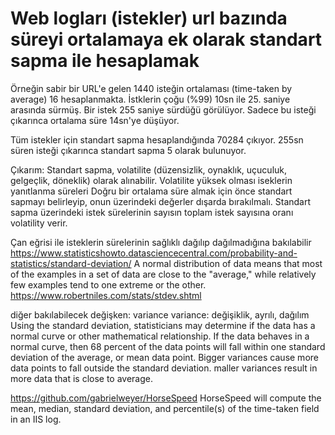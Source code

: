 # Web logları (istekler) url bazında süreyi ortalamaya ek olarak standart sapma ile hesaplamak

Örneğin sabir bir URL'e gelen 1440 isteğin ortalaması (time-taken by average) 16 hesaplanmakta.
İstklerin çoğu (%99) 10sn ile 25. saniye arasında sürmüş.
Bir istek 255 saniye sürdüğü görülüyor.
Sadece bu isteği çıkarınca ortalama süre 14sn'ye düşüyor.



Tüm istekler için standart sapma hesaplandığında 70284 çıkıyor.
255sn süren isteği çıkarınca standart sapma 5 olarak bulunuyor.

Çıkarım:
Standart sapma, volatilite (düzensizlik, oynaklık, uçuculuk, gelgeçlik, döneklik) olarak alınabilir.
Volatilite yüksek olması iseklerin yanıtlanma süreleri 
Doğru bir ortalama süre almak için önce standart sapmayı belirleyip, onun üzerindeki değerler dışarda bırakılmalı.
Standart sapma üzerindeki istek sürelerinin sayısın toplam istek sayısına oranı volatility verir.

Çan eğrisi ile isteklerin sürelerinin sağlıklı dağılıp dağılmadığına bakılabilir
https://www.statisticshowto.datasciencecentral.com/probability-and-statistics/standard-deviation/
A normal distribution of data means that most of the examples in a set of data are close to the "average," while relatively few examples tend to one extreme or the other.
https://www.robertniles.com/stats/stdev.shtml


diğer bakılabilecek değişken: variance
variance: değişiklik, ayrılı, dağılım
Using the standard deviation, statisticians may determine if the data has a normal curve or other mathematical relationship. 
If the data behaves in a normal curve, then 68 percent of the data points will fall within one standard deviation of the average, or mean data point. 
Bigger variances cause more data points to fall outside the standard deviation. 
maller variances result in more data that is close to average.


https://github.com/gabrielweyer/HorseSpeed
HorseSpeed will compute the mean, median, standard deviation, and percentile(s) of the time-taken field in an IIS log.
